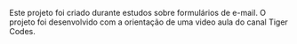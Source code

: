Este projeto foi criado durante estudos sobre formulários de e-mail. O projeto foi desenvolvido com a orientação de uma video aula do canal Tiger Codes.
